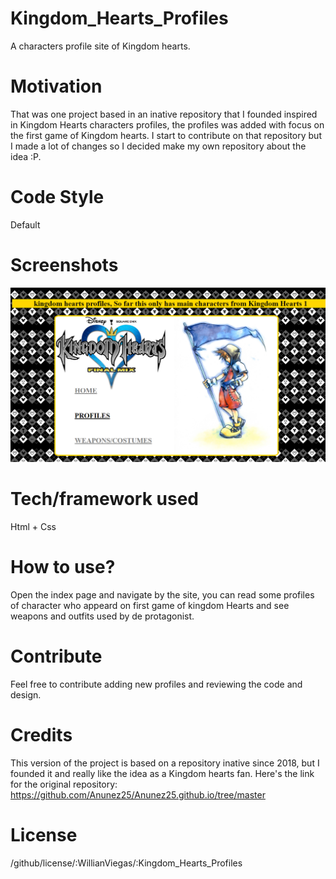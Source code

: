 # Kingdom_Hearts_Profiles
A characters profile site of Kingdom hearts.

# Motivation
That was one project based in an inative repository that I founded inspired in Kingdom Hearts characters profiles, the profiles was added with focus on the first game of Kingdom hearts.
I start to contribute on that repository but I made a lot of changes so I decided make my own repository about the idea :P.

# Code Style
Default

# Screenshots
![Home paga](/screenshots/main.png)

# Tech/framework used
Html + Css

# How to use?
Open the index page and navigate by the site, you can read some profiles of character who appeard on first game of kingdom Hearts and see weapons and outfits used by de protagonist.

# Contribute
Feel free to contribute adding new profiles and reviewing the code and design.

# Credits
This version of the project is based on a repository inative since 2018, but I founded it and really like the idea as a Kingdom hearts fan.
Here's the link for the original repository: https://github.com/Anunez25/Anunez25.github.io/tree/master

# License
/github/license/:WillianViegas/:Kingdom_Hearts_Profiles